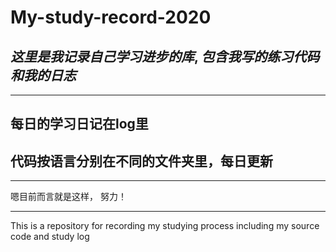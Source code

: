 # My-study-record-2020

## *这里是我记录自己学习进步的库*, *包含我写的练习代码和我的日志*
***

## 每日的学习日记在log里

## 代码按语言分别在不同的文件夹里，每日更新

***
嗯目前而言就是这样，
努力！

***
This is a repository for recording my studying process
including my source code and study log
